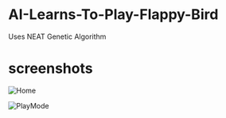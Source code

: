 # AI-Learns-To-Play-Flappy-Bird
Uses NEAT Genetic Algorithm
# screenshots
![Home ](https://user-images.githubusercontent.com/71379766/98381160-8503a780-206f-11eb-88bc-8a0f7231b1a3.png)

![PlayMode](https://user-images.githubusercontent.com/71379766/98381421-dd3aa980-206f-11eb-8005-9c05fafc1510.png)

